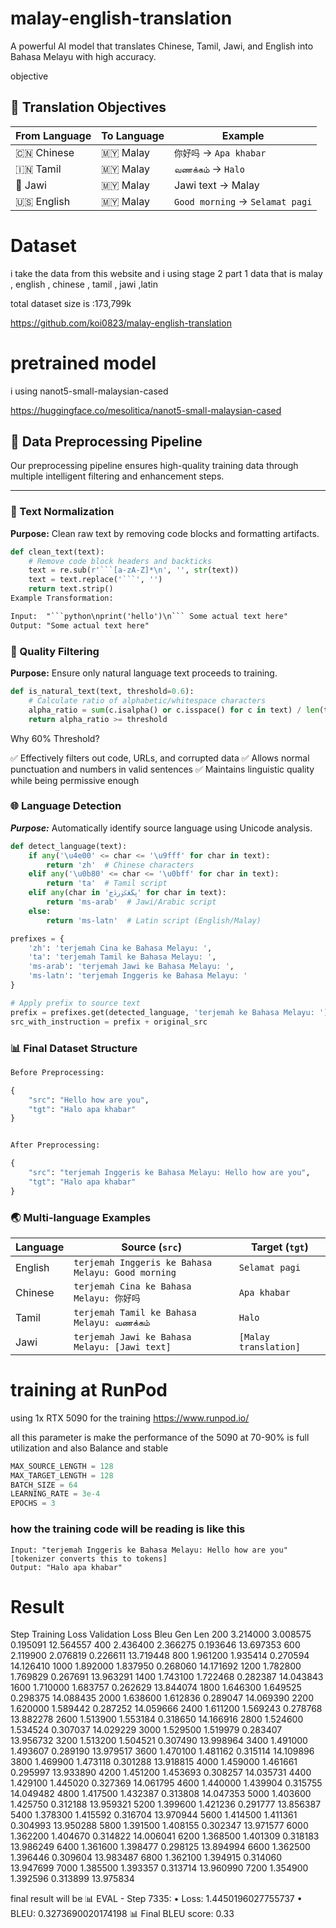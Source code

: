 # malay-english-translation
A powerful AI model that translates Chinese, Tamil, Jawi, and English into Bahasa Melayu with high accuracy.

objective 
## 🎯 Translation Objectives

| From Language | To Language | Example |
|---------------|-------------|---------|
| 🇨🇳 Chinese | 🇲🇾 Malay | `你好吗` → `Apa khabar` |
| 🇮🇳 Tamil | 🇲🇾 Malay | `வணக்கம்` → `Halo` |
| 🕌 Jawi | 🇲🇾 Malay | Jawi text → Malay |
| 🇺🇸 English | 🇲🇾 Malay | `Good morning` → `Selamat pagi` |


# Dataset 
i take the data from this website and i using stage 2 part 1 data 
that is malay , english , chinese , tamil , jawi ,latin 

total dataset size is :173,799k

https://github.com/koi0823/malay-english-translation

# pretrained model 
i using nanot5-small-malaysian-cased

https://huggingface.co/mesolitica/nanot5-small-malaysian-cased

## 🔧 Data Preprocessing Pipeline

Our preprocessing pipeline ensures high-quality training data through multiple intelligent filtering and enhancement steps.

---

### 📝 Text Normalization
**Purpose:** Clean raw text by removing code blocks and formatting artifacts.

```python
def clean_text(text):
    # Remove code block headers and backticks
    text = re.sub(r'```[a-zA-Z]*\n', '', str(text))
    text = text.replace('```', '')
    return text.strip()
Example Transformation:
```
```txt
Input:  "```python\nprint('hello')\n``` Some actual text here"
Output: "Some actual text here"

```
### 🎯 Quality Filtering
**Purpose:** Ensure only natural language text proceeds to training.
```python
def is_natural_text(text, threshold=0.6):
    # Calculate ratio of alphabetic/whitespace characters
    alpha_ratio = sum(c.isalpha() or c.isspace() for c in text) / len(text)
    return alpha_ratio >= threshold
```
Why 60% Threshold?

✅ Effectively filters out code, URLs, and corrupted data
✅ Allows normal punctuation and numbers in valid sentences
✅ Maintains linguistic quality while being permissive enough

### 🌐 Language Detection

***Purpose:*** Automatically identify source language using Unicode analysis.
```python
def detect_language(text):
    if any('\u4e00' <= char <= '\u9fff' for char in text):
        return 'zh'  # Chinese characters
    elif any('\u0b80' <= char <= '\u0bff' for char in text):
        return 'ta'  # Tamil script
    elif any(char in 'ڽڬڠݢۏڔڎڃ' for char in text):
        return 'ms-arab'  # Jawi/Arabic script
    else:
        return 'ms-latn'  # Latin script (English/Malay)
```
```python
prefixes = {
    'zh': 'terjemah Cina ke Bahasa Melayu: ',
    'ta': 'terjemah Tamil ke Bahasa Melayu: ',
    'ms-arab': 'terjemah Jawi ke Bahasa Melayu: ',
    'ms-latn': 'terjemah Inggeris ke Bahasa Melayu: '
}

# Apply prefix to source text
prefix = prefixes.get(detected_language, 'terjemah ke Bahasa Melayu: ')
src_with_instruction = prefix + original_src
```

### 📊 Final Dataset Structure
```python
Before Preprocessing:

{
    "src": "Hello how are you",
    "tgt": "Halo apa khabar"
}


After Preprocessing:

{
    "src": "terjemah Inggeris ke Bahasa Melayu: Hello how are you",
    "tgt": "Halo apa khabar"
}
```

### 🌏 Multi-language Examples

| Language | Source (`src`) | Target (`tgt`) |
|-----------|----------------|----------------|
| English | `terjemah Inggeris ke Bahasa Melayu: Good morning` | `Selamat pagi` |
| Chinese | `terjemah Cina ke Bahasa Melayu: 你好吗` | `Apa khabar` |
| Tamil | `terjemah Tamil ke Bahasa Melayu: வணக்கம்` | `Halo` |
| Jawi | `terjemah Jawi ke Bahasa Melayu: [Jawi text]` | `[Malay translation]` |

# training at RunPod
using 1x RTX 5090 for the training
https://www.runpod.io/ 

all this parameter is make the performance of the 5090 at 70-90% is full utilization and also Balance and stable 
```python
MAX_SOURCE_LENGTH = 128    
MAX_TARGET_LENGTH = 128    
BATCH_SIZE = 64            
LEARNING_RATE = 3e-4       
EPOCHS = 3
```         

### how the training code will be reading is like this 

```
Input: "terjemah Inggeris ke Bahasa Melayu: Hello how are you"
[tokenizer converts this to tokens]
Output: "Halo apa khabar"
```

# Result
Step	Training Loss	Validation Loss	Bleu	Gen Len
200	3.214000	3.008575	0.195091	12.564557
400	2.436400	2.366275	0.193646	13.697353
600	2.119900	2.076819	0.226611	13.719448
800	1.961200	1.935414	0.270594	14.126410
1000	1.892000	1.837950	0.268060	14.171692
1200	1.782800	1.769829	0.267691	13.963291
1400	1.743100	1.722468	0.282387	14.043843
1600	1.710000	1.683757	0.262629	13.844074
1800	1.646300	1.649525	0.298375	14.088435
2000	1.638600	1.612836	0.289047	14.069390
2200	1.620000	1.589442	0.287252	14.059666
2400	1.611200	1.569243	0.278768	13.882278
2600	1.513900	1.553184	0.318650	14.166916
2800	1.524600	1.534524	0.307037	14.029229
3000	1.529500	1.519979	0.283407	13.956732
3200	1.513200	1.504521	0.307490	13.998964
3400	1.491000	1.493607	0.289190	13.979517
3600	1.470100	1.481162	0.315114	14.109896
3800	1.469900	1.473118	0.301288	13.918815
4000	1.459000	1.461661	0.295997	13.933890
4200	1.451200	1.453693	0.308257	14.035731
4400	1.429100	1.445020	0.327369	14.061795
4600	1.440000	1.439904	0.315755	14.049482
4800	1.417500	1.432387	0.313808	14.047353
5000	1.403600	1.425750	0.312188	13.959321
5200	1.399600	1.421236	0.291777	13.856387
5400	1.378300	1.415592	0.316704	13.970944
5600	1.414500	1.411361	0.304993	13.950288
5800	1.391500	1.408155	0.302347	13.971577
6000	1.362200	1.404670	0.314822	14.006041
6200	1.368500	1.401309	0.318183	13.986249
6400	1.361600	1.398477	0.298125	13.894994
6600	1.362500	1.396446	0.309604	13.983487
6800	1.362100	1.394915	0.314060	13.947699
7000	1.385500	1.393357	0.313714	13.960990
7200	1.354900	1.392596	0.313899	13.975834

final result will be 
📊 EVAL - Step 7335:
   • Loss: 1.4450196027755737
   • BLEU: 0.3273690020174198
📊 Final BLEU score: 0.33


